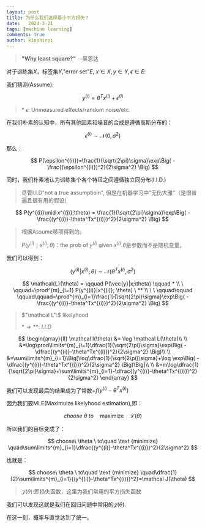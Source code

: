 ```yaml
---
layout: post
title: 为什么我们选择最小平方损失？
date:   2024-3-21
tags: [machine learning]
comments: true
author: kioshiroi
---
```

>  **&quot;Why least square?&quot;**                 --吴恩达

对于训练集$X$，标签集$Y$,"error set"$E$, $x\in X, y\in Y, \epsilon \in E$:

我们猜测(Assume):

$$
y^{(i)}=\theta^Tx^{(i)}+\epsilon^{(i)}
$$

> \* $\epsilon$: Unmeasured effects/random noise/etc.

在我们朴素的认知中，所有其他因素和噪音的合成是遵循高斯分布的：

$$
\epsilon^{(i)}\sim \mathcal N(0,\sigma^2)
$$

那么：

$$
P(\epsilon^{(i)})=\frac{1}{\sqrt{2\pi}\sigma}\exp\Big( -\frac{(\epsilon^{(i)})^2}{2\sigma^2} \Big)
$$

同时，我们朴素地认为训练集个各个特征之间遵循独立同分布(I.I.D.)

> 尽管I.I.D"not a true assumptioin", 但是在机器学习中"无伤大雅"（是很普遍且很有用的假设）

$$
P(y^{(i)}\mid x^{(i)};\theta) = \frac{1}{\sqrt{2\pi}\sigma}\exp\Big( -\frac{(y^{(i)}-\theta^Tx^{(i)})^2}{2\sigma^2} \Big)
$$

> 根据Assume移项得到的。
>
>  $P(y^{(i)}\mid x^{(i)};\theta)$：the prob of $y^{(i)}$ given $x^{(i)}$.$\theta$是参数而不是随机变量。

我们可以得到：

$$
(y^{(i)}|x^{(i)};\theta)\sim \mathcal N(\theta^Tx^{(i)},\sigma^2)
$$

$$
\mathcal{L}(\theta) = \qquad P(\vec{y}|x;\theta) \qquad * \\ \ \qquad=\prod^{m}_{i=1} P(y^{(i)}|x^{(i)}; \theta) \ ** \\  \ \ \qquad\qquad \qquad\qquad=\prod^{m}_{i=1}\frac{1}{\sqrt{2\pi}\sigma}\exp\Big( -\frac{(y^{(i)}-\theta^Tx^{(i)})^2}{2\sigma^2} \Big)
$$

> $"\mathcal L":$ likelyhood
>
> $*\rightarrow **:$ $I.I.D$

$$
\begin{array}{ll}
\mathcal l(\theta) &= \log \mathcal L(\theta)\\
\\
&=\log\prod\limits^{m}_{i=1}\dfrac{1}{\sqrt{2\pi}\sigma}\exp\Big( -\dfrac{(y^{(i)}-\theta^Tx^{(i)})^2}{2\sigma^2} \Big)\\
\\
&=\sum\limits^{m}_{i=1}\Big[\log\dfrac{1}{\sqrt{2\pi}\sigma}+\log \exp\Big( -\dfrac{(y^{(i)}-\theta^Tx^{(i)})^2}{2\sigma^2} \Big)\Big]\\
\\
&=m\log\dfrac{1}{\sqrt{2\pi}\sigma}+\sum\limits^{m}_{i=1}-\dfrac{(y^{(i)}-\theta^Tx^{(i)})^2}{2\sigma^2} 
\end{array}
$$

我们可以发现最后的结果成为了常数+$f(y^{(i)}-\theta^Tx^{(i)})$

因为我们要MLE(Maximuize likelyhood estimation\),即：

$$
choose\ \theta \ to\quad \text {maximize} \quad\mathcal L(\theta)
$$

所以我们的目标变成了：

$$
choose\ \theta \ to\quad \text {minimize} \quad\sum\limits^{m}_{i=1}\dfrac{(y^{(i)}-\theta^Tx^{(i)})^2}{2\sigma^2}
$$

也就是：

$$
choose\ \theta \ to\quad \text {minimize} \quad\dfrac{1}{2}\sum\limits^{m}_{i=1}{(y^{(i)}-\theta^Tx^{(i)})^2}=\mathcal J(\theta)
$$

> $\mathcal J(\theta):$即损失函数，这里为我们常用的平方损失函数

我们可以发现这就是我们在回归问题中常用的$\mathcal J(\theta)$.

在这一刻，概率与直觉达到了统一。

‍
